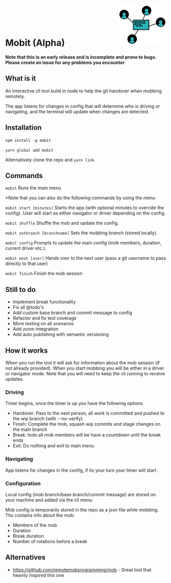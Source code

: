 

<img src="mobit-alt.png" alt="mobit" width="150" align="right" />

<br/><br/><br/>


# Mobit (Alpha)
**Note that this is an early release and is incomplete and prone to bugs. Please create an issue for any problems you encounter**

## What is it 
An interactive cli tool build in node to help the git handover when mobbing remotely. 

The app listens for changes in config that will determine who is driving or navigating, and the terminal will update when changes are detected.

## Installation
`npm install -g mobit`

`yarn global add mobit`

Alternatively clone the repo and `yarn link`

## Commands

`mobit` Runs the main menu

*Note that you can also do the following commands by using the menu

`mobit start [minutes]` Starts the app (with optional minutes to override the config). User will start as either navigator or driver depending on the config.

`mobit shuffle` Shuffle the mob and update the config.

`mobit setbranch [branchname]` Sets the mobbing branch (stored locally).

`mobit config` Prompts to update the main config (mob members, duration, current driver etc.).

`mobit next [user]` Hands over to the next user (pass a git username to pass directly to that user)

`mobit finish` Finish the mob session

## Still to do 
- Implement break functionality
- Fix all @todo's
- Add custom base branch and commit message to config
- Refactor and fix test coverage 
- More testing on all scenarios
- Add zoom integration
- Add auto publishing with semantic versioning

## How it works
When you run the tool it will ask for information about the mob session (if not already provided). When you start mobbing you will be either in a driver or navigator mode. Note that you will need to keep the cli running to receive updates.

### Driving
Timer begins, once the timer is up you have the following options
- Handover: Pass to the next person, all work is committed and pushed to the wip branch (with --no-verify).
- Finish: Complete the mob, squash wip commits and stage changes on the main branch
- Break: todo all mob members will be have a countdown until the break ends
- Exit: Do nothing and exit to main menu

### Navigating
App listens for changes in the config, if its your turn your timer will start.

### Configuration 
Local config (mob branch/base branch/commit message) are stored on your machine and added via the cli menu. 

Mob config is temporarily stored in the repo as a json file while mobbing. Ths contains info about the mob:
- Members of the mob
- Duration 
- Break duration
- Number of rotations before a break

## Alternatives 
- https://github.com/remotemobprogramming/mob - Great tool that heavily inspired this one


